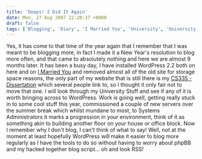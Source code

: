 ```yaml
---
title: 'Ooops! I Did It Again'
date: Mon, 27 Aug 2007 22:20:37 +0000
draft: false
tags: ['Blogging', 'Diary', 'I Married You', 'University', 'University']
---
```


Yes, it has come to that time of the year again that I remember that I was meant to be blogging more, in fact I made it a New Year's resolution to blog more often, and that came to absolutely nothing and here we are almost 9 months later. It has been a busy day, I have installed WordPress 2.2 both on here and on [I Married You](http://www.imarriedyou.co.uk/ "I Married You") and removed almost all of the old site for storage space reasons, the only part of my website that is still there is my [CS335 - Dissertation](/uploads/2007/08/dissertation.pdf "CS335 - Dissertation") which several people link to, so I thought it only fair not to move that one. I will look through my University Stuff and see if any of it is worth bringing across to WordPress. Work is going well, getting really stuck in to some cool stuff this year, commissioned a couple of new servers over the summer break which whilst mundane to most, to Systems Administrators it marks a progression in your environment, think of it as something akin to building another floor on your house or office block. Now I remember why I don't blog, I can't think of what to say! Well, not at the moment at least hopefully WordPress will make it easier to blog more regularly as I have the tools to do so without having to worry about phpBB and my hacked together blog script... oh and look RSS!